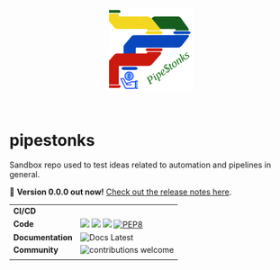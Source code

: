 <p align="center">
    <img width="150" src="assets/images/ps_logo.png" align="center" />
</p>

<br/>

# pipestonks
Sandbox repo used to test ideas related to automation and pipelines in general. 

:rocket: **Version 0.0.0 out now!** [Check out the release notes here]().

|                   |                                                                                                                                                                                                                                                                                                            |
| ----------------- | ---------------------------------------------------------------------------------------------------------------------------------------------------------------------------------------------------------------------------------------------------------------------------------------------------------- |
| **CI/CD**         |  |
| **Code**          | ![](https://img.shields.io/badge/Python-3.10-gree.svg) ![](https://img.shields.io/badge/code%20style-black-000000.svg) ![](https://img.shields.io/badge/code%20style-flake8-000000.svg) [![PEP8](https://img.shields.io/badge/code%20style-pep8-orange.svg)](https://www.python.org/dev/peps/pep-0008/)     |
| **Documentation** | ![Docs Latest](https://img.shields.io/badge/docs-latest-blue.svg)                                                                                          |
| **Community**     | ![contributions welcome](https://img.shields.io/badge/contributions-welcome-brightgreen.svg?style=flat)                                                                                                                                                                                                    |
|                   |                                                                                                                                                                                                                                                                                                            |